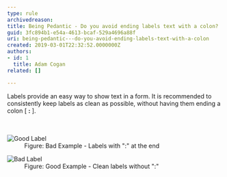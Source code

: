 ```yaml
---
type: rule
archivedreason: 
title: Being Pedantic - Do you avoid ending labels text with a colon?
guid: 3fc894b1-e54a-4613-bcaf-529a4696a88f
uri: being-pedantic---do-you-avoid-ending-labels-text-with-a-colon
created: 2019-03-01T22:32:52.0000000Z
authors:
- id: 1
  title: Adam Cogan
related: []

---
```



Labels provide an easy way to show text in a form. It is recommended&#160;to consistently keep&#160;labels as clean as possible, without having them ending&#160;a colon [&#160;<b>&#58;</b> ].<br>
<br><excerpt class='endintro'></excerpt><br>
<dl class="badImage"><dt>
      <img alt="Good Label" src="http&#58;//www.ssw.com.au/ssw/Standards/Rules/Images/LabelBad.gif" />​
   </dt><dd>Figure&#58; Bad Example - Labels with &quot;&#58;&quot; at the end<span style="color&#58;#444444;">​​</span></dd></dl><dl class="goodImage"><dt>
      <img alt="Bad Label" src="http&#58;//www.ssw.com.au/ssw/Standards/Rules/Images/LabelGood.gif" />  
      <br>
   </dt><dd>Figure&#58; Good Example - Clean labels without &quot;&#58;&quot;</dd></dl>


